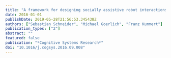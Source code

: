 ```yaml
---
title: "A framework for designing socially assistive robot interactions"
date: 2016-01-01
publishDate: 2019-05-28T21:56:53.345438Z
authors: ["Sebastian Schneider", "Michael Goerlich", "Franz Kummert"]
publication_types: ["2"]
abstract: ""
featured: false
publication: "*Cognitive Systems Research*"
doi: "10.1016/j.cogsys.2016.09.008"
---
```


